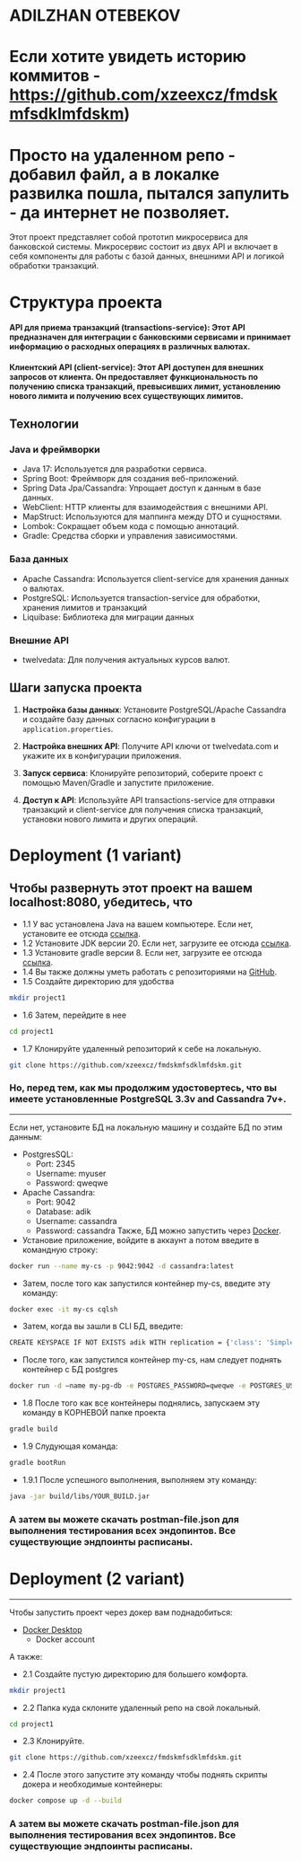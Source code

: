 
# ADILZHAN OTEBEKOV
# Если хотите увидеть историю коммитов - https://github.com/xzeexcz/fmdskmfsdklmfdskm)
# Просто на удаленном репо - добавил файл, а в локалке развилка пошла, пытался запулить - да интернет не позволяет.



 Этот проект представляет собой прототип микросервиса для банковской системы. Микросервис состоит из двух API и включает в себя компоненты для работы с базой данных, внешними API и логикой обработки транзакций.

# Структура проекта
#### API для приема транзакций (transactions-service): Этот API предназначен для интеграции с банковскими сервисами и принимает информацию о расходных операциях в различных валютах.
#### Клиентский API (client-service): Этот API доступен для внешних запросов от клиента. Он предоставляет функциональность по получению списка транзакций, превысивших лимит, установлению нового лимита и получению всех существующих лимитов.


## Технологии 

### Java и фреймворки 

- Java 17: Используется для разработки сервиса.
- Spring Boot: Фреймворк для создания веб-приложений.
- Spring Data Jpa/Cassandra: Упрощает доступ к данным в базе данных.
- WebClient: HTTP клиенты для взаимодействия с внешними API.
- MapStruct: Используются для маппинга между DTO и сущностями.
- Lombok: Сокращает объем кода с помощью аннотаций.
- Gradle: Средства сборки и управления зависимостями.

### База данных

- Apache Cassandra: Используется client-service для хранения данных о валютах. 
- PostgreSQL: Используется transaction-service для обработки, хранения лимитов и транзакций
- Liquibase: Библиотека для миграции данных

### Внешние API 

- twelvedata: Для получения актуальных курсов валют.

## Шаги запуска проекта

1. **Настройка базы данных**: Установите PostgreSQL/Apache Cassandra и создайте базу данных согласно конфигурации в `application.properties`.
   
2. **Настройка внешних API**: Получите API ключи от twelvedata.com и укажите их в конфигурации приложения.
   
3. **Запуск сервиса**: Клонируйте репозиторий, соберите проект с помощью Maven/Gradle и запустите приложение.
   
4. **Доступ к API**: Используйте API transactions-service для отправки транзакций и client-service для получения списка транзакций, установки нового лимита и других операций.

# Deployment (1 variant)

Чтобы развернуть этот проект на вашем localhost:8080, убедитесь, что
----
* 1.1 У вас установлена Java на вашем компьютере. Если нет, установите ее отсюда [ссылка](https://www.java.com/en/download/).
* 1.2 Установите JDK версии 20. Если нет, загрузите ее отсюда [ссылка](https://www.oracle.com/java/technologies/javase/jdk20-archive-downloads.html).
* 1.3 Установите gradle версии 8. Если нет, загрузите ее отсюда [ссылка](https://gradle.org/install/).
* 1.4 Вы также должны уметь работать с репозиториями на [GitHub](https://help.github.com/articles/set-up-git).
* 1.5 Создайте директорию для удобства
 ```bash
mkdir project1
``` 
* 1.6 Затем, перейдите в нее
 ```bash
cd project1
``` 
* 1.7 Клонируйте удаленный репозиторий к себе на локальную.
```bash
git clone https://github.com/xzeexcz/fmdskmfsdklmfdskm.git
```
### Но, перед тем, как мы продолжим удостовертесь, что вы имеете установленные PostgreSQL 3.3v and Cassandra 7v+. 
----
Если нет, установите БД на локальную машину и создайте БД по этим данным: 
* PostgresSQL: 
    * Port: 2345 
    * Username: myuser
    * Password: qweqwe
* Apache Cassandra: 
    * Port: 9042
    * Database: adik
    * Username: cassandra
    * Password: cassandra
Также, БД можно запустить через  [Docker](https://www.docker.com/products/docker-desktop/). 
* Установие приложение, войдите в аккаунт а потом введите в командную строку:
 ```bash
docker run --name my-cs -p 9042:9042 -d cassandra:latest
``` 
* Затем, после того как запустился контейнер my-cs, введите эту команду: 
 ```bash
docker exec -it my-cs cqlsh
``` 
* Затем, когда вы зашли в CLI БД, введите: 
 ```bash
CREATE KEYSPACE IF NOT EXISTS adik WITH replication = {'class': 'SimpleStrategy', 'replication_factor': 1};
``` 
* После того, как запустился контейнер my-cs, нам следует поднять контейнер с БД postgres
```bash
docker run -d —name my-pg-db -e POSTGRES_PASSWORD=qweqwe -e POSTGRES_USER=myuser -p 2345:2345 postgres:13.3
``` 
* 1.8 После того как все контейнеры поднялись, запускаем эту команду в КОРНЕВОЙ папке проекта
```bash
gradle build 
``` 
* 1.9 Слудующая команда: 
```bash
gradle bootRun
``` 
* 1.9.1 После успешного выполнения, выполняем эту команду:
```bash
java -jar build/libs/YOUR_BUILD.jar
``` 

###  А затем вы можете скачать postman-file.json для выполнения тестирования всех эндопинтов. Все существующие эндпоинты расписаны.

# Deployment (2 variant)

--- 
Чтобы запустить проект через докер вам поднадобиться: 
* [Docker Desktop](https://www.docker.com/products/docker-desktop/) 
    * Docker account

А также:
* 2.1 Создайте пустую директорию для большего комфорта.
 ```bash
mkdir project1
``` 
* 2.2 Папка куда склоните удаленный репо на свой локальный.
 ```bash
cd project1
``` 
* 2.3 Клонируйте.
```bash
git clone https://github.com/xzeexcz/fmdskmfsdklmfdskm.git
```
* 2.4 После этого запустите эту команду чтобы поднять скрипты докера и необходимые контейнеры: 
```bash
docker compose up -d --build
```
### А затем вы можете скачать postman-file.json для выполнения тестирования всех эндопинтов. Все существующие эндпоинты расписаны.
